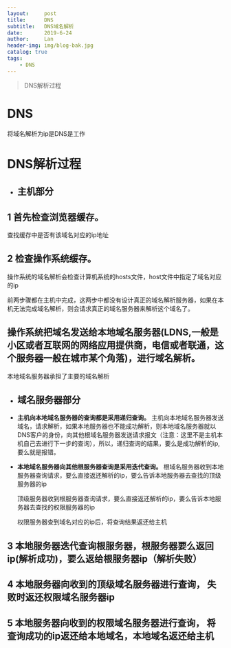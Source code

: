 ```yaml
---
layout:     post
title:      DNS
subtitle:   DNS域名解析
date:       2019-6-24
author:     Lan
header-img: img/blog-bak.jpg
catalog: true
tags:
    - DNS
---
```

>DNS解析过程

# DNS

将域名解析为ip是DNS是工作

# DNS解析过程

- ## 主机部分

## **1 首先检查浏览器缓存。**
   查找缓存中是否有该域名对应的ip地址

## **2 检查操作系统缓存。**
   操作系统的域名解析会检查计算机系统的hosts文件，host文件中指定了域名对应的ip

前两步骤都在主机中完成，这两步中都没有设计真正的域名解析服务器，如果在本机无法完成域名解析，则会请求真正的域名服务器来解析这个域名了。

## **操作系统把域名发送给本地域名服务器(LDNS,一般是小区或者互联网的网络应用提供商，电信或者联通，这个服务器一般在城市某个角落)，进行域名解析。**
   本地域名服务器承担了主要的域名解析


- ## 域名服务器部分
  
- **主机向本地域名服务器的查询都是采用递归查询。**
  主机向本地域名服务器发送域名，请求解析，如果本地服务器也不能成功解析，则本地域名服务器就以DNS客户的身份，向其他根域名服务器发送请求报文（注意：这里不是主机本机自己去进行下一步的查询），所以，递归查询的结果，要么是成功解析的ip,要么就是报错。
- **本地域名服务器向其他根服务器查询是采用迭代查询。**
  根域名服务器收到本地服务器查询请求，要么直接返还解析的ip，要么告诉本地服务器去查找的顶级服务器的ip

  顶级服务器收到根服务器查询请求，要么直接返还解析的ip，要么告诉本地服务器去查找的权限服务器的ip

  权限服务器查到域名对应的ip后，将查询结果返还给主机



## 3 本地服务器迭代查询根服务器，根服务器要么返回ip(解析成功)，要么返给根服务器ip（解析失败）


## 4 本地服务器向收到的顶级域名服务器进行查询， 失败时返还权限域名服务器ip


## 5 本地服务器向收到的权限域名服务器进行查询， 将查询成功的ip返还给本地域名，本地域名返还给主机



